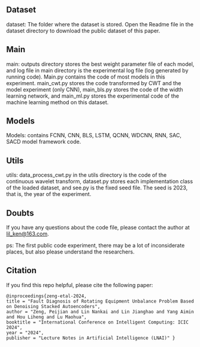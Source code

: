 ## Dataset

dataset: The folder where the dataset is stored. Open the Readme file in the dataset directory to download the public dataset of this paper.



## Main

main:  outputs directory stores the best weight parameter file of each model, and log file in main directory is the experimental log file (log generated by running code). Main.py contains the code of most models in this experiment. main_cwt.py stores the code transformed by CWT and the model experiment (only CNN), main_bls.py stores the code of the width learning network, and main_ml.py stores the experimental code of the machine learning method on this dataset.



## Models

Models: contains FCNN, CNN, BLS, LSTM, QCNN, WDCNN, RNN, SAC, SACD model framework code.



## Utils

utils: data_process_cwt.py in the utils directory is the code of the continuous wavelet transform, dataset.py stores each implementation class of the loaded dataset, and see.py is the fixed seed file. The seed is 2023, that is, the year of the experiment.





## Doubts

If you have any questions about the code file, please contact the author at lil_ken@163.com.

ps: The first public code experiment, there may be a lot of inconsiderate places, but also please understand the researchers.

## Citation
lf you find this repo helpful, please cite the following paper:
```
@inproceedings{zeng-etal-2024, 
title = "Fault Diagnosis of Rotating Equipment Unbalance Problem Based on Denoising Stacked Autoencoders", 
author = "Zeng, Peijian and Lin Nankai and Lin Jianghao and Yang Aimin and Hou Liheng and Lu Maohua", 
booktitle = "International Conference on Intelligent Computing: ICIC 2024", 
year = "2024", 
publisher = "Lecture Notes in Artificial Intelligence (LNAI)" }
```
